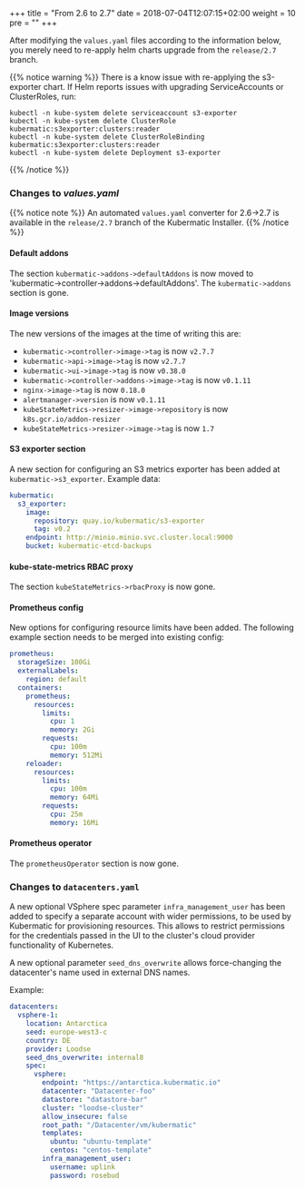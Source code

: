 +++
title = "From 2.6 to 2.7"
date = 2018-07-04T12:07:15+02:00
weight = 10
pre = "<b></b>"
+++

After modifying the `values.yaml` files according to the information below, you merely need to re-apply helm charts
upgrade from the `release/2.7` branch.

{{% notice warning %}} There is a know issue with re-applying the s3-exporter chart. If Helm reports issues with
upgrading ServiceAccounts or ClusterRoles, run:

```
kubectl -n kube-system delete serviceaccount s3-exporter
kubectl -n kube-system delete ClusterRole kubermatic:s3exporter:clusters:reader
kubectl -n kube-system delete ClusterRoleBinding kubermatic:s3exporter:clusters:reader
kubectl -n kube-system delete Deployment s3-exporter
```
{{% /notice %}}

### Changes to *values.yaml*

{{% notice note %}} An automated `values.yaml` converter for 2.6->2.7 is available in the `release/2.7` branch of the
Kubermatic Installer. {{% /notice %}}

#### Default addons

The section `kubermatic->addons->defaultAddons` is now moved to 'kubermatic->controller->addons->defaultAddons'. The
`kubermatic->addons` section is gone.

#### Image versions

The new versions of the images at the time of writing this are:

 - `kubermatic->controller->image->tag` is now `v2.7.7`
 - `kubermatic->api->image->tag` is now `v2.7.7`
 - `kubermatic->ui->image->tag` is now `v0.38.0`
 - `kubermatic->controller->addons->image->tag` is now `v0.1.11`
 - `nginx->image->tag` is now `0.18.0`
 - `alertmanager->version` is now `v0.1.11`
 - `kubeStateMetrics->resizer->image->repository` is now `k8s.gcr.io/addon-resizer`
 - `kubeStateMetrics->resizer->image->tag` is now `1.7`

#### S3 exporter section

A new section for configuring an S3 metrics exporter has been added at `kubermatic->s3_exporter`. Example data:

```yaml
kubermatic:
  s3_exporter:
    image:
      repository: quay.io/kubermatic/s3-exporter
      tag: v0.2
    endpoint: http://minio.minio.svc.cluster.local:9000
    bucket: kubermatic-etcd-backups
```

#### kube-state-metrics RBAC proxy

The section `kubeStateMetrics->rbacProxy` is now gone.

#### Prometheus config

New options for configuring resource limits have been added. The following example section needs to be merged into
existing config:

```yaml
prometheus:
  storageSize: 100Gi
  externalLabels:
    region: default
  containers:
    prometheus:
      resources:
        limits:
          cpu: 1
          memory: 2Gi
        requests:
          cpu: 100m
          memory: 512Mi
    reloader:
      resources:
        limits:
          cpu: 100m
          memory: 64Mi
        requests:
          cpu: 25m
          memory: 16Mi
```

#### Prometheus operator

The `prometheusOperator` section is now gone.

### Changes to `datacenters.yaml`

A new optional VSphere spec parameter `infra_management_user` has been added to specify a separate account with wider
permissions, to be used by Kubermatic for provisioning resources. This allows to restrict permissions for the
credentials passed in the UI to the cluster's cloud provider functionality of Kubernetes.

A new optional parameter `seed_dns_overwrite` allows force-changing the datacenter's name used in external DNS names.

Example:

```yaml
datacenters:
  vsphere-1:
    location: Antarctica
    seed: europe-west3-c
    country: DE
    provider: Loodse
    seed_dns_overwrite: internal8
    spec:
      vsphere:
        endpoint: "https://antarctica.kubermatic.io"
        datacenter: "Datacenter-foo"
        datastore: "datastore-bar"
        cluster: "loodse-cluster"
        allow_insecure: false
        root_path: "/Datacenter/vm/kubermatic"
        templates:
          ubuntu: "ubuntu-template"
          centos: "centos-template"
        infra_management_user:
          username: uplink
          password: rosebud
```
